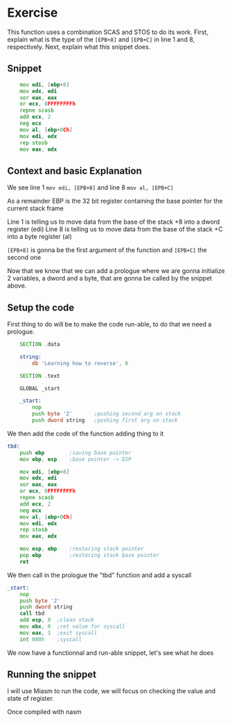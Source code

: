 # Exercise

This function uses a combination SCAS and STOS to do its work. First, explain what is the type of the ``[EPB+8]`` and ``[EPB+C]`` in line 1 and 8, respectively. Next, explain what this snippet does.

## Snippet


```asm
    mov edi, [ebp+8]   
    mov edx, edi       
    xor eax, eax       
    or ecx, 0FFFFFFFFh 
    repne scasb        
    add ecx, 2         
    neg ecx            
    mov al, [ebp+0Ch]  
    mov edi, edx       
    rep stosb          
    mov eax, edx
```

## Context and basic Explanation 

We see line 1 ``mov edi, [EPB+8]`` and line 8 ``mov al, [EPB+C]``

As a remainder EBP is the 32 bit register containing the base pointer for the current stack frame

Line 1 is telling us to move data from the base of the stack +8 into a dword register (edi)
Line 8 is telling us to move data from the base of the stack +C into a byte register (al)

``[EPB+8]`` is gonna be the first argument of the function and ``[EPB+C]`` the second one

Now that we know that we can add a prologue where we are gonna initialize 2 variables, a dword and a byte, that are gonna be called by the snippet above.

## Setup the code

First thing to do will be to make the code run-able, to do that we need a prologue.

```asm
    SECTION .data

    string:
        db 'Learning how to reverse', 0

    SECTION .text

    GLOBAL _start

    _start:
        nop
        push byte '2'       ;pushing second arg on stack
        push dword string   ;pushing first arg on stack
```

We then add the code of the function adding thing to it

```asm
tbd:
    push ebp        ;saving base pointer
    mov ebp, esp    ;base pointer -> ESP

    mov edi, [ebp+8]
    mov edx, edi
    xor eax, eax
    or ecx, 0FFFFFFFFh
    repne scasb
    add ecx, 2
    neg ecx
    mov al, [ebp+0Ch]
    mov edi, edx
    rep stosb
    mov eax, edx

    mov esp, ebp    ;restoring stack pointer
    pop ebp         ;restoring stack base pointer
    ret
```

We then call in the prologue the "tbd" function and add a syscall

```asm
_start:
    nop
    push byte '2'
    push dword string
    call tbd    
    add esp, 8  ;clean stack
    mov ebx, 0  ;ret value for syscall
    mov eax, 1  ;exit syscall
    int 080h    ;syscall
```

We now have a functionnal and run-able snippet, let's see what he does

## Running the snippet

I will use Miasm to run the code, we will focus on checking the value and state of register.

Once compiled with nasm


